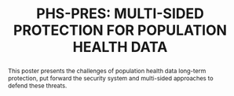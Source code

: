 ---
abstract: 'This poster presents the challenges of population health data long-term
  protection, put forward the security system and multi-sided approaches to defend
  these threats.

  '
creators:
- Yang, Chenliu
- Hu, Jiahui
- Fan, Yunman
- Fang, An
date: null
document_url: https://services.phaidra.univie.ac.at/api/object/o:1424923/download
grand_parent: iPRES
institutions:
- Institute of Medical Information, Chinese Academy of Medical Sciences
keywords:
- phs-pres
- long-termpreservation
- multi-sidedprotectionsecuritystrategy
- safeguardprocedures
landing_page_url: https://phaidra.univie.ac.at/o:1424923
language: eng
layout: publication
license: CC BY 4.0 International
notes_url: null
parent: iPRES 2021
publication_type: poster
size: 302142
slides_url: null
source_name: iPRES
title: 'PHS-PRES: MULTI-SIDED PROTECTION FOR POPULATION HEALTH DATA'
year: 2021
---